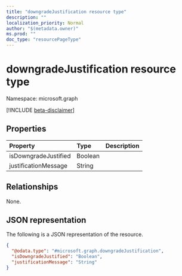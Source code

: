 ```yaml
---
title: "downgradeJustification resource type"
description: ""
localization_priority: Normal
author: "$(metadata.owner)"
ms.prod: ""
doc_type: "resourcePageType"
---
```


# downgradeJustification resource type

Namespace: microsoft.graph

[!INCLUDE [beta-disclaimer](../../includes/beta-disclaimer.md)]

## Properties

| Property             | Type    | Description |
| :------------------- | :------ | :---------- |
| isDowngradeJustified | Boolean |             |
| justificationMessage | String  |             |

## Relationships

None.

## JSON representation

The following is a JSON representation of the resource.

<!-- {
  "blockType": "resource",
  "@odata.type": "microsoft.graph.downgradeJustification",
}
-->

```json
{
  "@odata.type": "#microsoft.graph.downgradeJustification",
  "isDowngradeJustified": "Boolean",
  "justificationMessage": "String"
}
```
